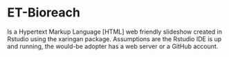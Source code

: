 # ET-Bioreach
Is a Hypertext Markup Language [HTML] web friendly slideshow created in Rstudio using the xaringan package. Assumptions are the Rstudio IDE is up and running, the would-be adopter has a web server or a GitHub account.   
